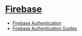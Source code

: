 # [Firebase](https://firebase.google.com)
* [Firebase Authentication](https://firebase.google.com/products/auth)
* [Firebase Authentication Guides](https://firebase.google.com/docs/auth)
